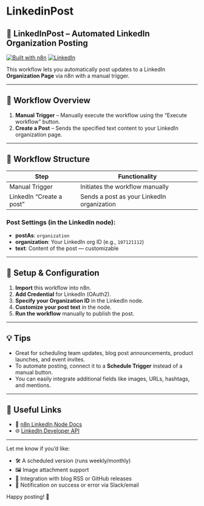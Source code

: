 # LinkedinPost
## 📣 LinkedInPost – Automated LinkedIn Organization Posting

[![Built with n8n](https://img.shields.io/badge/Built%20with-n8n-208ec6?logo=n8n&logoColor=white)](https://n8n.io)
[![LinkedIn](https://img.shields.io/badge/Platform-LinkedIn-blue?logo=linkedin)](https://www.linkedin.com)

This workflow lets you automatically post updates to a LinkedIn **Organization Page** via n8n with a manual trigger.

---

## 🚀 Workflow Overview

1. **Manual Trigger** – Manually execute the workflow using the “Execute workflow” button.  
2. **Create a Post** – Sends the specified text content to your LinkedIn organization page.

---

## 📝 Workflow Structure

| Step                     | Functionality                                                   |
|--------------------------|------------------------------------------------------------------|
| Manual Trigger           | Initiates the workflow manually                                 |
| LinkedIn “Create a post”| Sends a post as your LinkedIn organization                      |

### Post Settings (in the LinkedIn node):
- **postAs**: `organization`
- **organization**: Your LinkedIn org ID (e.g., `107121112`)
- **text**: Content of the post — customizable

---

## 🔧 Setup & Configuration

1. **Import** this workflow into n8n.
2. **Add Credential** for LinkedIn (OAuth2).
3. **Specify your Organization ID** in the LinkedIn node.
4. **Customize your post text** in the node.
5. **Run the workflow** manually to publish the post.

---

## 💡 Tips

- Great for scheduling team updates, blog post announcements, product launches, and event invites.
- To automate posting, connect it to a **Schedule Trigger** instead of a manual button.
- You can easily integrate additional fields like images, URLs, hashtags, and mentions.

---

## 🔗 Useful Links

- 📘 [n8n LinkedIn Node Docs](https://docs.n8n.io/integrations/builtin/app-nodes/n8n-nodes-base.linkedin/)  
- 🌐 [LinkedIn Developer API](https://docs.microsoft.com/linkedin/)  

---

Let me know if you’d like:
- 🛠️ A scheduled version (runs weekly/monthly)  
- 🖼️ Image attachment support  
- 🔄 Integration with blog RSS or GitHub releases  
- 📩 Notification on success or error via Slack/email  

Happy posting! 🚀
